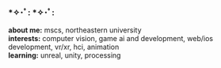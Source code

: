 ### *✧･ﾟ: *✧･ﾟ:
**about me:** mscs, northeastern university <br>
**interests:** computer vision, game ai and development, web/ios development, vr/xr, hci, animation <br>
**learning:** unreal, unity, processing <br>


